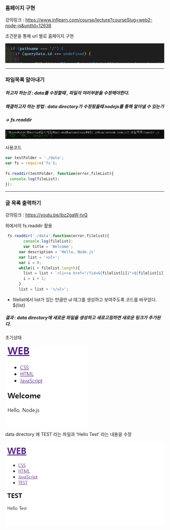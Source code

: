 ### 홈페이지 구현

강의링크 : https://www.inflearn.com/course/lecture?courseSlug=web2-node-js&unitId=12638

조건문을 통해 url 별로 홈페이지 구현



![image-20230313221508308](README.assets/image-20230313221508308.png)





---

### 파일목록 알아내기

##### 하고자 하는것 : data를 수정할때 , 파일의 여러부분을 수정해야한다.

##### 해결하고자 하는 방법 : data directory가 수정됬을때 nodejs를 통해 알아낼 수 있는가 

#####                                           -> fs.readdir





![image-20230313223251510](README.assets/image-20230313223251510.png)

사용코드

```javascript
var testFolder = './data';
var fs = require('fs');

fs.readdir(testFolder, function(error,fileList){
  console.log(fileList);
});
```

---

### 글 목록 출력하기

강의링크 : https://youtu.be/ibz2gaW-tyQ

위에서의 fs.readdir 활용

```javascript
 fs.readdir('./data',function(error,filelist){
        console.log(filelist);
        var title = 'Welcome';
      var description = 'Hello, Node.js'
      var list = '<ul>';
      var i = 0;
      while(i < filelist.length){
        list = list + `<li><a href="/?id=${filelist[i]}">${filelist[i]}</a></li>`
        i = i + 1;
      }
      list = list + '</ul>';
```

* filelist에서 list가 있는 만큼만 ul 태그를 생성하고 보여주도록 코드를 바꾸었다. ${list}



##### 결과 : data directory에 새로운 파일을 생성하고 새로고침하면 새로운 링크가 추가된다.



초기상태

![image-20230313225516011](README.assets/image-20230313225516011.png)

data directory 에 TEST 라는 파일과 'Hello Test' 라는 내용을 수정

![image-20230313225622802](README.assets/image-20230313225622802.png)